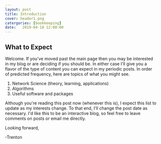 ```yaml
---
layout: post
title: Introduction
cover: header1.png
catergories: [bookkeeping]
date:   2019-04-18 12:00:00
---
```


## What to Expect

Welcome. If you've moved past the main page then you may be interested in my blog or are deciding if you should be. In either case I'll give you a flavor of the type of content you can expect in my periodic posts. In order of predicted frequency, here are topics of what you might see.

1. Network Science (theory, learning, applications)
2. Algorithms
3. Useful software and packages

Although you're reading this post now (whenever this is), I expect this list to update as my interests change. To that end, I'll change the post date as necessary. I'd like this to be an interactive blog, so feel free to leave comments on posts or email me directly. 

Looking forward,

-Trenton
